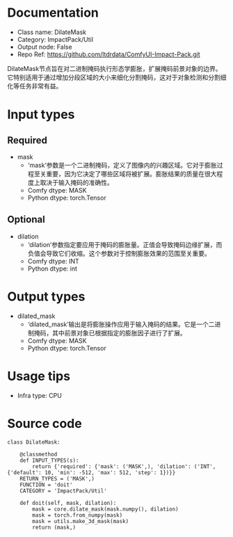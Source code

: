# Documentation
- Class name: DilateMask
- Category: ImpactPack/Util
- Output node: False
- Repo Ref: https://github.com/ltdrdata/ComfyUI-Impact-Pack.git

DilateMask节点旨在对二进制掩码执行形态学膨胀，扩展掩码前景对象的边界。它特别适用于通过增加分段区域的大小来细化分割掩码，这对于对象检测和分割细化等任务非常有益。

# Input types
## Required
- mask
    - ‘mask’参数是一个二进制掩码，定义了图像内的兴趣区域。它对于膨胀过程至关重要，因为它决定了哪些区域将被扩展。膨胀结果的质量在很大程度上取决于输入掩码的准确性。
    - Comfy dtype: MASK
    - Python dtype: torch.Tensor
## Optional
- dilation
    - ‘dilation’参数指定要应用于掩码的膨胀量。正值会导致掩码边缘扩展，而负值会导致它们收缩。这个参数对于控制膨胀效果的范围至关重要。
    - Comfy dtype: INT
    - Python dtype: int

# Output types
- dilated_mask
    - ‘dilated_mask’输出是将膨胀操作应用于输入掩码的结果。它是一个二进制掩码，其中前景对象已根据指定的膨胀因子进行了扩展。
    - Comfy dtype: MASK
    - Python dtype: torch.Tensor

# Usage tips
- Infra type: CPU

# Source code
```
class DilateMask:

    @classmethod
    def INPUT_TYPES(s):
        return {'required': {'mask': ('MASK',), 'dilation': ('INT', {'default': 10, 'min': -512, 'max': 512, 'step': 1})}}
    RETURN_TYPES = ('MASK',)
    FUNCTION = 'doit'
    CATEGORY = 'ImpactPack/Util'

    def doit(self, mask, dilation):
        mask = core.dilate_mask(mask.numpy(), dilation)
        mask = torch.from_numpy(mask)
        mask = utils.make_3d_mask(mask)
        return (mask,)
```